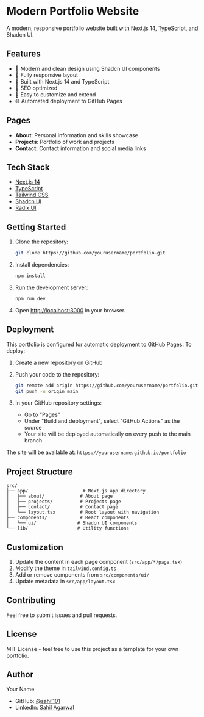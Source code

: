 # Modern Portfolio Website

A modern, responsive portfolio website built with Next.js 14, TypeScript, and Shadcn UI.

## Features

- 🎨 Modern and clean design using Shadcn UI components
- 📱 Fully responsive layout
- 🚀 Built with Next.js 14 and TypeScript
- 🎯 SEO optimized
- 📝 Easy to customize and extend
- 🌐 Automated deployment to GitHub Pages

## Pages

- **About**: Personal information and skills showcase
- **Projects**: Portfolio of work and projects
- **Contact**: Contact information and social media links

## Tech Stack

- [Next.js 14](https://nextjs.org/)
- [TypeScript](https://www.typescriptlang.org/)
- [Tailwind CSS](https://tailwindcss.com/)
- [Shadcn UI](https://ui.shadcn.com/)
- [Radix UI](https://www.radix-ui.com/)

## Getting Started

1. Clone the repository:
   ```bash
   git clone https://github.com/yourusername/portfolio.git
   ```

2. Install dependencies:
   ```bash
   npm install
   ```

3. Run the development server:
   ```bash
   npm run dev
   ```

4. Open [http://localhost:3000](http://localhost:3000) in your browser.

## Deployment

This portfolio is configured for automatic deployment to GitHub Pages. To deploy:

1. Create a new repository on GitHub
2. Push your code to the repository:
   ```bash
   git remote add origin https://github.com/yourusername/portfolio.git
   git push -u origin main
   ```

3. In your GitHub repository settings:
   - Go to "Pages"
   - Under "Build and deployment", select "GitHub Actions" as the source
   - Your site will be deployed automatically on every push to the main branch

The site will be available at: `https://yourusername.github.io/portfolio`

## Project Structure

```
src/
├── app/                    # Next.js app directory
│   ├── about/             # About page
│   ├── projects/          # Projects page
│   ├── contact/           # Contact page
│   └── layout.tsx         # Root layout with navigation
├── components/            # React components
│   └── ui/               # Shadcn UI components
└── lib/                  # Utility functions
```

## Customization

1. Update the content in each page component (`src/app/*/page.tsx`)
2. Modify the theme in `tailwind.config.ts`
3. Add or remove components from `src/components/ui/`
4. Update metadata in `src/app/layout.tsx`

## Contributing

Feel free to submit issues and pull requests.

## License

MIT License - feel free to use this project as a template for your own portfolio.

## Author

Your Name
- GitHub: [@sahil101](https://github.com/sahil101)
- LinkedIn: [Sahil Agarwal](https://www.linkedin.com/in/agarwalsahil97/)
